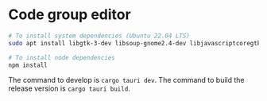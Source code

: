 # Code group editor

```bash
# To install system dependencies (Ubuntu 22.04 LTS)
sudo apt install libgtk-3-dev libsoup-gnome2.4-dev libjavascriptcoregtk-4.0-dev libwebkit2gtk-4.0-dev

# To install node dependencies
npm install
 ```

The command to develop is `cargo tauri dev`. The command to build the release version is `cargo tauri build`.

